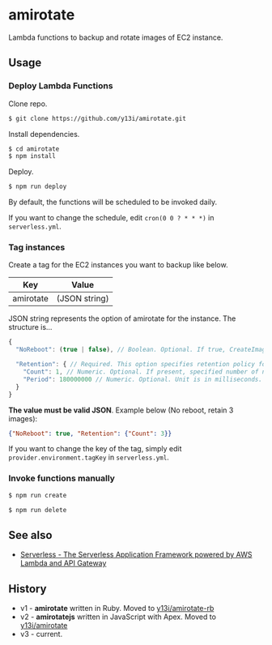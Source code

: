 # amirotate

Lambda functions to backup and rotate images of EC2 instance.

## Usage

### Deploy Lambda Functions

Clone repo.

```sh
$ git clone https://github.com/y13i/amirotate.git
```

Install dependencies.

```sh
$ cd amirotate
$ npm install
```

Deploy.

```sh
$ npm run deploy
```

By default, the functions will be scheduled to be invoked daily.

If you want to change the schedule, edit `cron(0 0 ? * * *)` in `serverless.yml`.

### Tag instances

Create a tag for the EC2 instances you want to backup like below.

| Key       | Value         |
|-----------|---------------|
| amirotate | (JSON string) |

JSON string represents the option of amirotate for the instance. The structure is...

```js
{
  "NoReboot": (true | false), // Boolean. Optional. If true, CreateImage API will called with `NoReboot` option.

  "Retention": { // Required. This option specifies retention policy for the image.
    "Count": 1, // Numeric. Optional. If present, specified number of newest images will retained.
    "Period": 180000000 // Numeric. Optional. Unit is in milliseconds. If present, the image will retained in specified time period after creation.
  }
}
```

**The value must be valid JSON**. Example below (No reboot, retain 3 images):

```json
{"NoReboot": true, "Retention": {"Count": 3}}
```

If you want to change the key of the tag, simply edit `provider.environment.tagKey` in `serverless.yml`.

### Invoke functions manually

```sh
$ npm run create
```

```sh
$ npm run delete
```

## See also

- [Serverless - The Serverless Application Framework powered by AWS Lambda and API Gateway](https://serverless.com/)

## History

- v1 - **amirotate** written in Ruby. Moved to [y13i/amirotate-rb](https://github.com/y13i/amirotate-rb)
- v2 - **amirotatejs** written in JavaScript with Apex. Moved to [y13i/amirotate](https://github.com/y13i/amirotate/tree/apex-final)
- v3 - current.

